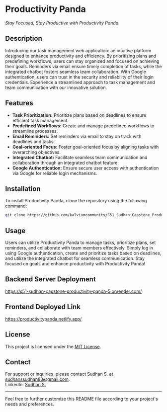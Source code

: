# Productivity Panda
*Stay Focused, Stay Productive with Productivity Panda*

## Description
Introducing our task management web application: an intuitive platform designed to enhance productivity and efficiency. By prioritizing plans and predefining workflows, users can stay organized and focused on achieving their goals. Reminders via email ensure timely completion of tasks, while the integrated chatbot fosters seamless team collaboration. With Google authentication, users can trust in the security and reliability of their login credentials. Experience a streamlined approach to task management and team communication with our innovative solution.

## Features
- **Task Prioritization:** Prioritize plans based on deadlines to ensure efficient task management.
- **Predefined Workflows:** Create and manage predefined workflows to streamline processes.
- **Email Reminders:** Set reminders via email to stay on track with deadlines and tasks.
- **Goal-oriented Focus:** Foster goal-oriented focus by aligning tasks with overarching objectives.
- **Integrated Chatbot:** Facilitate seamless team communication and collaboration through an integrated chatbot feature.
- **Google Authentication:** Ensure secure user access with authentication via Google for reliable login mechanisms.

## Installation
To install Productivity Panda, clone the repository using the following command:
```bash
git clone https://github.com/kalviumcommunity/S51_Sudhan_Capstone_Productivity_Panda.git
```

## Usage
Users can utilize Productivity Panda to manage tasks, prioritize plans, set reminders, and collaborate with team members effectively. Simply log in using Google authentication, create and prioritize tasks based on deadlines, and utilize the integrated chatbot for seamless communication. Stay focused on goals and enhance productivity with Productivity Panda!

## Backend Server Deployment 
https://s51-sudhan-capstone-productivity-panda-5.onrender.com/

## Frontend Deployed Link
https://productivitypanda.netlify.app/
## License
This project is licensed under the [MIT License](LICENSE).

## Contact
For support or inquiries, please contact Sudhan S. at sudhanssudhan83@gmail.com.  
LinkedIn: [Sudhan S.](https://www.linkedin.com/in/sudhan-s-a76b8b297/)

---


Feel free to further customize this README file according to your project's needs and preferences.

